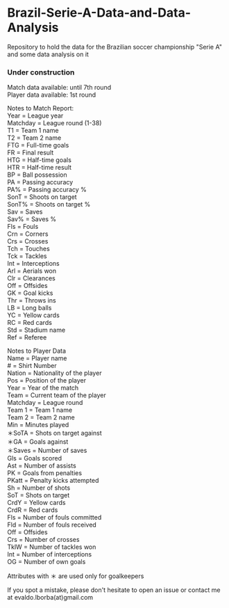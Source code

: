 # Brazil-Serie-A-Data-and-Data-Analysis
Repository to hold the data for the Brazilian soccer championship "Serie A" and some data analysis on it

### Under construction ###
Match data available: until 7th round  
Player data available: 1st round  

Notes to Match Report:  
Year     = League year  
Matchday = League round (1-38)  
T1       = Team 1 name  
T2       = Team 2 name  
FTG      = Full-time goals  
FR       = Final result  
HTG      = Half-time goals  
HTR      = Half-time result  
BP       = Ball possession  
PA       = Passing accuracy  
PA%      = Passing accuracy %  
SonT     = Shoots on target  
SonT%    = Shoots on target %  
Sav      = Saves  
Sav%     = Saves %  
Fls      = Fouls  
Crn      = Corners  
Crs      = Crosses  
Tch      = Touches  
Tck      = Tackles  
Int      = Interceptions  
Arl      = Aerials won  
Clr      = Clearances  
Off      = Offsides  
GK       = Goal kicks  
Thr      = Throws ins  
LB       = Long balls  
YC       = Yellow cards  
RC       = Red cards  
Std      = Stadium name  
Ref      = Referee  

Notes to Player Data  
Name     = Player name  
\#       = Shirt Number  
Nation   = Nationality of the player  
Pos      = Position of the player  
Year     = Year of the match  
Team     = Current team of the player  
Matchday = League round  
Team 1   = Team 1 name  
Team 2   = Team 2 name  
Min      = Minutes played  
＊SoTA   = Shots on target against  
＊GA     = Goals against  
＊Saves  = Number of saves  
Gls      = Goals scored  
Ast      = Number of assists  
PK       = Goals from penalties  
PKatt    = Penalty kicks attempted  
Sh       = Number of shots  
SoT      = Shots on target  
CrdY     = Yellow cards  
CrdR     = Red cards  
Fls      = Number of fouls committed  
Fld      = Number of fouls received  
Off      = Offsides  
Crs      = Number of crosses  
TklW     = Number of tackles won  
Int      = Number of interceptions  
OG       = Number of own goals  

Attributes with ＊ are used only for goalkeepers

If you spot a mistake, please don't hesitate to open an issue or contact me at evaldo.lborba(at)gmail.com